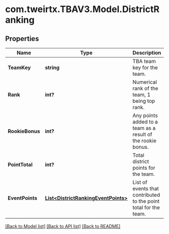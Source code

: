 # com.tweirtx.TBAV3.Model.DistrictRanking
## Properties

Name | Type | Description | Notes
------------ | ------------- | ------------- | -------------
**TeamKey** | **string** | TBA team key for the team. | 
**Rank** | **int?** | Numerical rank of the team, 1 being top rank. | 
**RookieBonus** | **int?** | Any points added to a team as a result of the rookie bonus. | [optional] 
**PointTotal** | **int?** | Total district points for the team. | 
**EventPoints** | [**List&lt;DistrictRankingEventPoints&gt;**](DistrictRankingEventPoints.md) | List of events that contributed to the point total for the team. | [optional] 

[[Back to Model list]](../README.md#documentation-for-models) [[Back to API list]](../README.md#documentation-for-api-endpoints) [[Back to README]](../README.md)

